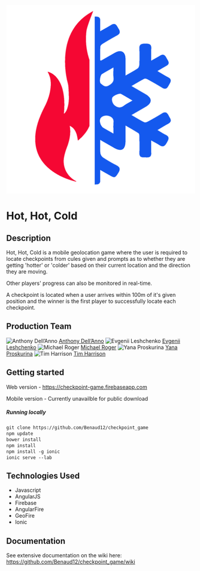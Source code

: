 ![Hot, Hot, Cold logo](www/img/hothotcold.png)


Hot, Hot, Cold
=======================


## Description

Hot, Hot, Cold is a mobile geolocation game where the user is required to locate checkpoints from cules given and prompts as to whether they are getting 'hotter' or 'colder' based on their current location and the direction they are moving.

Other players' progress can also be monitored in real-time.

A checkpoint is located when a user arrives within 100m of it's given position and the winner is the first player to successfully locate each checkpoint.


## Production Team

<img alt="Anthony Dell’Anno" src="https://avatars2.githubusercontent.com/u/9336292?v=3&s=460"> [Anthony Dell’Anno](https://github.com/adellanno)
<img alt="Evgenii Leshchenko" src="https://avatars1.githubusercontent.com/u/13106572?v=3&s=460"> [Evgenii Leshchenko](https://github.com/TJQKAs)
<img alt="Michael Roger" src="https://avatars1.githubusercontent.com/u/12005992?v=3&s=460"> [Michael Roger](https://github.com/Benaud12)
<img alt="Yana Proskurina" src="https://avatars2.githubusercontent.com/u/12256750?v=3&s=460"> [Yana Proskurina](https://github.com/Proskurina)
<img alt="Tim Harrison" src="https://avatars3.githubusercontent.com/u/12405008?v=3&s=460"> [Tim Harrison](https://github.com/trwh)


## Getting started

Web version - https://checkpoint-game.firebaseapp.com

Mobile version - Currently unavailble for public download


##### Running locally

```
git clone https://github.com/Benaud12/checkpoint_game
npm update
bower install
npm install
npm install -g ionic
ionic serve --lab
```


## Technologies Used

- Javascript
- AngularJS
- Firebase
- AngularFire
- GeoFire
- Ionic


## Documentation

See extensive documentation on the wiki here: https://github.com/Benaud12/checkpoint_game/wiki
